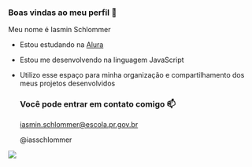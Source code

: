 ### Boas vindas ao meu perfil 💙

Meu nome é Iasmin Schlommer

- Estou estudando na [Alura](https://www.alura.com.br)
- Estou me desenvolvendo na linguagem JavaScript
- Utilizo esse espaço para minha organização e compartilhamento dos meus projetos desenvolvidos

  ### Você pode entrar em contato comigo 📫

  iasmin.schlommer@escola.pr.gov.br
  
  @iasschlommer

![](https://media.tenor.com/lhxrDbeO5W0AAAAi/thinking-of-you-miss-you.gif)
